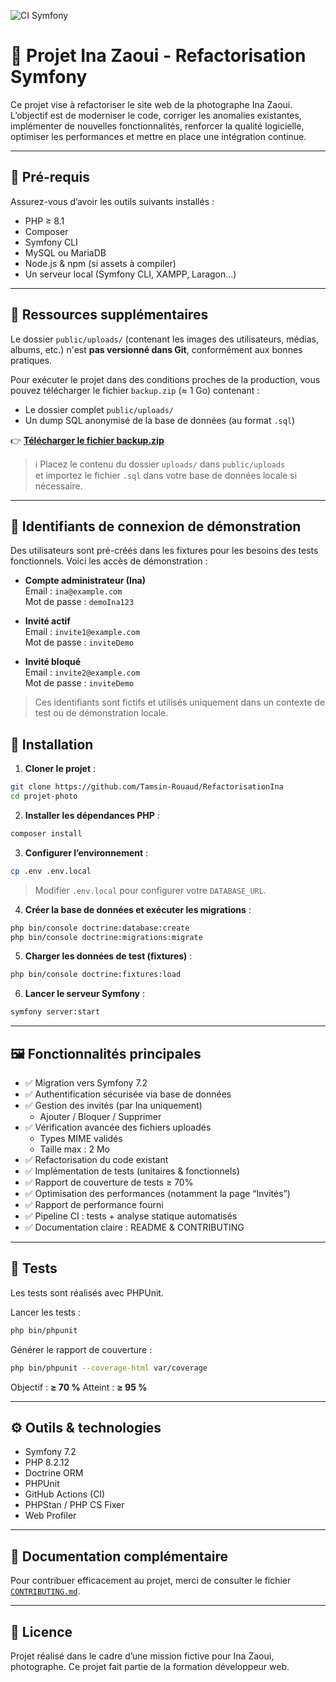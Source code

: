 ![CI Symfony](https://github.com/tamsin-rouaud/RefactorisationIna/actions/workflows/ci.yml/badge.svg)

# 📸 Projet Ina Zaoui - Refactorisation Symfony

Ce projet vise à refactoriser le site web de la photographe Ina Zaoui. L’objectif est de moderniser le code, corriger les anomalies existantes, implémenter de nouvelles fonctionnalités, renforcer la qualité logicielle, optimiser les performances et mettre en place une intégration continue.

---

## 🧰 Pré-requis

Assurez-vous d’avoir les outils suivants installés :

- PHP ≥ 8.1
- Composer
- Symfony CLI
- MySQL ou MariaDB
- Node.js & npm (si assets à compiler)
- Un serveur local (Symfony CLI, XAMPP, Laragon…)

---


## 📁 Ressources supplémentaires

Le dossier `public/uploads/` (contenant les images des utilisateurs, médias, albums, etc.) n'est **pas versionné dans Git**, conformément aux bonnes pratiques.

Pour exécuter le projet dans des conditions proches de la production, vous pouvez télécharger le fichier `backup.zip` (≈ 1 Go) contenant :

- Le dossier complet `public/uploads/`
- Un dump SQL anonymisé de la base de données (au format `.sql`)

👉 **[Télécharger le fichier backup.zip](https://drive.google.com/file/d/1XgcYqDxyAQdvi7EirP2GAk_6OshSDz9N/view?usp=sharing)**

> ℹ️ Placez le contenu du dossier `uploads/` dans `public/uploads`  
> et importez le fichier `.sql` dans votre base de données locale si nécessaire.

---

## 🔐 Identifiants de connexion de démonstration

Des utilisateurs sont pré-créés dans les fixtures pour les besoins des tests fonctionnels. Voici les accès de démonstration :

- **Compte administrateur (Ina)**  
  Email : `ina@example.com`  
  Mot de passe : `demoIna123`

- **Invité actif**  
  Email : `invite1@example.com`  
  Mot de passe : `inviteDemo`

- **Invité bloqué**  
  Email : `invite2@example.com`  
  Mot de passe : `inviteDemo`

> Ces identifiants sont fictifs et utilisés uniquement dans un contexte de test ou de démonstration locale.

## 🚀 Installation

1. **Cloner le projet** :

```bash
git clone https://github.com/Tamsin-Rouaud/RefactorisationIna
cd projet-photo
```

2. **Installer les dépendances PHP** :

```bash
composer install
```

3. **Configurer l’environnement** :

```bash
cp .env .env.local
```

> Modifier `.env.local` pour configurer votre `DATABASE_URL`.

4. **Créer la base de données et exécuter les migrations** :

```bash
php bin/console doctrine:database:create
php bin/console doctrine:migrations:migrate
```

5. **Charger les données de test (fixtures)** :

```bash
php bin/console doctrine:fixtures:load
```

6. **Lancer le serveur Symfony** :

```bash
symfony server:start
```

---

## 🖼️ Fonctionnalités principales

- ✅ Migration vers Symfony 7.2
- ✅ Authentification sécurisée via base de données
- ✅ Gestion des invités (par Ina uniquement)
  - Ajouter / Bloquer / Supprimer
- ✅ Vérification avancée des fichiers uploadés
  - Types MIME validés
  - Taille max : 2 Mo
- ✅ Refactorisation du code existant
- ✅ Implémentation de tests (unitaires & fonctionnels)
- ✅ Rapport de couverture de tests ≥ 70%
- ✅ Optimisation des performances (notamment la page “Invités”)
- ✅ Rapport de performance fourni
- ✅ Pipeline CI : tests + analyse statique automatisés
- ✅ Documentation claire : README & CONTRIBUTING

---

## 🧪 Tests

Les tests sont réalisés avec PHPUnit.

Lancer les tests :

```bash
php bin/phpunit
```

Générer le rapport de couverture :

```bash
php bin/phpunit --coverage-html var/coverage
```

Objectif : **≥ 70 %**
Atteint : **≥ 95 %**

---

## ⚙️ Outils & technologies

- Symfony 7.2
- PHP 8.2.12
- Doctrine ORM
- PHPUnit
- GitHub Actions (CI)
- PHPStan / PHP CS Fixer
- Web Profiler

---

## 📘 Documentation complémentaire

Pour contribuer efficacement au projet, merci de consulter le fichier [`CONTRIBUTING.md`](CONTRIBUTING.md).

---

## 📄 Licence

Projet réalisé dans le cadre d’une mission fictive pour Ina Zaoui, photographe. Ce projet fait partie de la formation développeur web.
